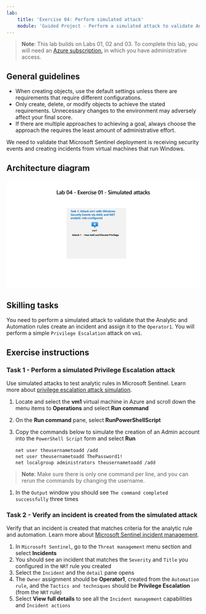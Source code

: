 ```yaml
---
lab:
    title: 'Exercise 04: Perform simulated attack'
    module: 'Guided Project - Perform a simulated attack to validate Analytic and Automation rules'
---
```


>**Note**: This lab builds on Labs 01, 02 and 03. To complete this lab, you will need an [Azure subscription.](https://azure.microsoft.com/free/?azure-portal=true) in which you have administrative access.

## General guidelines

- When creating objects, use the default settings unless there are requirements that require different configurations.
- Only create, delete, or modify objects to achieve the stated requirements. Unnecessary changes to the environment may adversely affect your final score.
- If there are multiple approaches to achieving a goal, always choose the approach the requires the least amount of administrative effort.

We need to validate that Microsoft Sentinel deployment is receiving security events and creating incidents from virtual machines that run Windows.

## Architecture diagram

![Diagram of simulated attack ](../Media/apl-5001-lab-diagrams-lab04.png)

## Skilling tasks

You need to perform a simulated attack to validate that the Analytic and Automation rules create an incident and assign it to the `Operator1`. You will perform a simple `Privilege Escalation` attack on `vm1`.

## Exercise instructions

### Task 1 - Perform a simulated Privilege Escalation attack

Use simulated attacks to test analytic rules in Microsoft Sentinel. Learn more about [privilege escalation attack simulation](https://github.com/redcanaryco/atomic-red-team/blob/master/atomics/T1078.003/T1078.003.md).

1. Locate and select the **vm1** virtual machine in Azure and scroll down the menu items to **Operations** and select **Run command**
1. On the **Run command** pane, select **RunPowerShellScript**
1. Copy the commands below to simulate the creation of an Admin account into the `PowerShell Script` form and select **Run**

    ```CommandPrompt
    net user theusernametoadd /add
    net user theusernametoadd ThePassword1!
    net localgroup administrators theusernametoadd /add
    ```

>**Note**: Make sure there is only one command per line, and you can rerun the commands by changing the username.

1. In the `Output` window you should see `The command completed successfully` three times

### Task 2 - Verify an incident is created from the simulated attack

Verify that an incident is created that matches criteria for the analytic rule and automation. Learn more about [Microsoft Sentinel incident management](https://learn.microsoft.com/azure/sentinel/incident-investigation).

1. In `Microsoft Sentinel`, go to the `Threat management` menu section and select **Incidents**
1. You should see an incident that matches the `Severity` and `Title` you configured in the `NRT` rule you created
1. Select the `Incident` and the `detail` pane opens
1. The `Owner` assignment should be **Operator1**, created from the `Automation rule`, and the `Tactics and techniques` should be **Privilege Escalation** (from the `NRT` rule)
1. Select **View full details** to see all the `Incident management` capabilities and `Incident actions`
